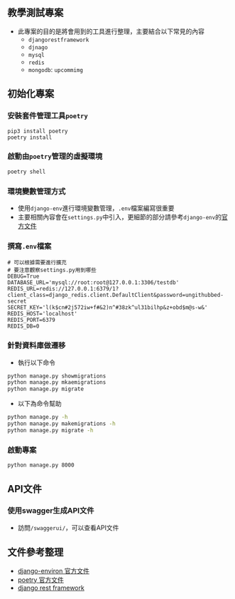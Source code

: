 ## 教學測試專案
* 此專案的目的是將會用到的工具進行整理，主要結合以下常見的內容
  * `djangorestframework`
  * `djnago`
  * `mysql`
  * `redis`
  * `mongodb`: `upcommimg`

## 初始化專案

### 安裝套件管理工具`poetry`
```bash=
pip3 install poetry
poetry install
```

### 啟動由`poetry`管理的虛擬環境
```bash
poetry shell
```

### 環境變數管理方式
* 使用`django-env`進行環境變數管理，`.env`檔案編寫很重要
* 主要相關內容會在`settings.py`中引入，更細節的部分請參考`django-env`的[官方文件](https://django-environ.readthedocs.io/en/latest/getting-started.html)

### 撰寫`.env`檔案
```text=
# 可以根據需要進行擴充
# 要注意觀察settings.py用到哪些
DEBUG=True
DATABASE_URL='mysql://root:root@127.0.0.1:3306/testdb'
REDIS_URL=redis://127.0.0.1:6379/1?client_class=django_redis.client.DefaultClient&password=ungithubbed-secret
SECRET_KEY='l(k$cn#2j572iw+f#&2)n^#38zk^ul31bilhp&z+obd$m@s-w&'
REDIS_HOST='localhost'
REDIS_PORT=6379
REDIS_DB=0
```

### 針對資料庫做遷移
* 執行以下命令
```bash
python manage.py showmigrations
python manage.py mkaemigrations 
python manage.py migrate
```
* 以下為命令幫助
```bash
python manage.py -h
python manage.py makemigrations -h
python manage.py migrate -h
```

### 啟動專案
```python=
python manage.py 8000
```

## API文件

### 使用swagger生成API文件
* 訪問`/swaggerui/`，可以查看API文件


## 文件參考整理

* [django-environ 官方文件](https://django-environ.readthedocs.io/en/latest/getting-started.html)
* [poetry 官方文件](https://python-poetry.org/docs/)
* [django rest framework](https://www.django-rest-framework.org/)